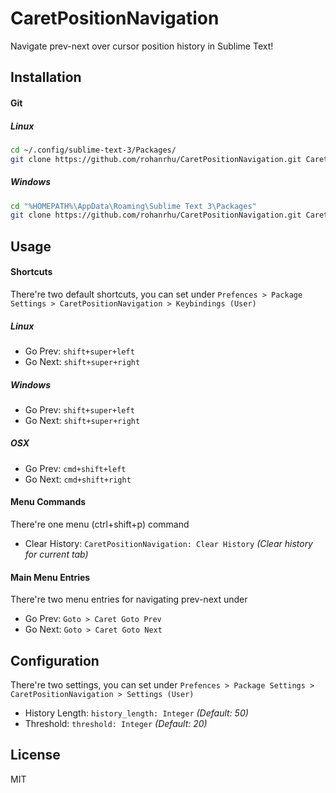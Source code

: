 # CaretPositionNavigation
Navigate prev-next over cursor position history in Sublime Text!

## Installation

#### Git

##### Linux
```bash
cd ~/.config/sublime-text-3/Packages/
git clone https://github.com/rohanrhu/CaretPositionNavigation.git CaretPositionNavigation
```

##### Windows

```bash
cd "%HOMEPATH%\AppData\Roaming\Sublime Text 3\Packages"
git clone https://github.com/rohanrhu/CaretPositionNavigation.git CaretPositionNavigation
```

## Usage

#### Shortcuts
There're two default shortcuts, you can set under `Prefences > Package Settings > CaretPositionNavigation > Keybindings (User)`

##### Linux

- Go Prev: `shift+super+left`
- Go Next: `shift+super+right`

#####  Windows

- Go Prev: `shift+super+left`
- Go Next: `shift+super+right`

#####  OSX

- Go Prev: `cmd+shift+left`
- Go Next: `cmd+shift+right`

#### Menu Commands
There're one menu (ctrl+shift+p) command

- Clear History: `CaretPositionNavigation: Clear History` *(Clear history for current tab)*

#### Main Menu Entries
There're two menu entries for navigating prev-next under

- Go Prev: `Goto > Caret Goto Prev`
- Go Next: `Goto > Caret Goto Next`

## Configuration
There're two settings, you can set under `Prefences > Package Settings > CaretPositionNavigation > Settings (User)`

- History Length: `history_length: Integer` *(Default: 50)*
- Threshold: `threshold: Integer` *(Default: 20)*

## License
MIT

